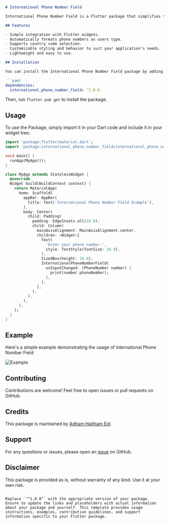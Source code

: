 ```markdown
# International Phone Number Field

International Phone Number Field is a Flutter package that simplifies the creation of phone number input fields in Flutter applications. It provides an easy-to-use interface for users to input phone numbers in international format.

## Features

- Simple integration with Flutter widgets.
- Automatically formats phone numbers as users type.
- Supports country code selection.
- Customizable styling and behavior to suit your application's needs.
- Lightweight and easy to use.

## Installation

You can install the International Phone Number Field package by adding it to your `pubspec.yaml` file:

```yaml
dependencies:
  international_phone_number_field: ^1.0.0
```

Then, run `flutter pub get` to install the package.

## Usage

To use the Package, simply import it in your Dart code and include it in your widget tree:

```dart
import 'package:flutter/material.dart';
import 'package:international_phone_number_field/international_phone_number_field.dart';

void main() {
  runApp(MyApp());
}

class MyApp extends StatelessWidget {
  @override
  Widget build(BuildContext context) {
    return MaterialApp(
      home: Scaffold(
        appBar: AppBar(
          title: Text('International Phone Number Field Example'),
        ),
        body: Center(
          child: Padding(
            padding: EdgeInsets.all(16.0),
            child: Column(
              mainAxisAlignment: MainAxisAlignment.center,
              children: <Widget>[
                Text(
                  'Enter your phone number:',
                  style: TextStyle(fontSize: 18.0),
                ),
                SizedBox(height: 16.0),
                InternationalPhoneNumberField(
                  onInputChanged: (PhoneNumber number) {
                    print(number.phoneNumber);
                  },
                ),
              ],
            ),
          ),
        ),
      ),
    );
  }
}
```

## Example

Here's a simple example demonstrating the usage of International Phone Number Field:

![Example](example.gif)

## Contributing

Contributions are welcome! Feel free to open issues or pull requests on GitHub.

## Credits

This package is maintained by [Adham Haitham Eid](https://github.com/adhamhaithameid).

## Support

For any questions or issues, please open an [issue](https://github.com/adhamhaithameid/international_phone_number_field/issues) on GitHub.

## Disclaimer

This package is provided as is, without warranty of any kind. Use it at your own risk.

```

Replace `"^1.0.0"` with the appropriate version of your package. Ensure to update the links and placeholders with actual information about your package and yourself. This template provides usage instructions, examples, contribution guidelines, and support information specific to your Flutter package.

